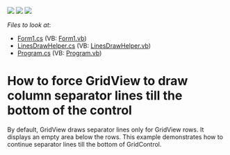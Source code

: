 <!-- default badges list -->
![](https://img.shields.io/endpoint?url=https://codecentral.devexpress.com/api/v1/VersionRange/128628874/11.2.7%2B)
[![](https://img.shields.io/badge/Open_in_DevExpress_Support_Center-FF7200?style=flat-square&logo=DevExpress&logoColor=white)](https://supportcenter.devexpress.com/ticket/details/E3779)
[![](https://img.shields.io/badge/📖_How_to_use_DevExpress_Examples-e9f6fc?style=flat-square)](https://docs.devexpress.com/GeneralInformation/403183)
<!-- default badges end -->
<!-- default file list -->
*Files to look at*:

* [Form1.cs](./CS/Form1.cs) (VB: [Form1.vb](./VB/Form1.vb))
* [LinesDrawHelper.cs](./CS/LinesDrawHelper.cs) (VB: [LinesDrawHelper.vb](./VB/LinesDrawHelper.vb))
* [Program.cs](./CS/Program.cs) (VB: [Program.vb](./VB/Program.vb))
<!-- default file list end -->
# How to force GridView to draw column separator lines till the bottom of the control


<p>By default, GridView draws separator lines only for GridView rows. It displays an empty area below the rows. This example demonstrates how to continue separator lines till the bottom of GridControl.</p>

<br/>


